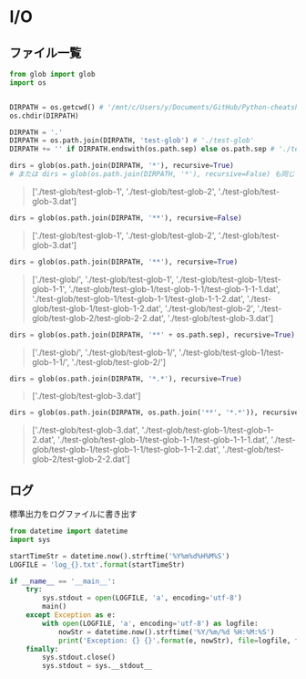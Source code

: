 # I/O

## ファイル一覧

```py
from glob import glob
import os


DIRPATH = os.getcwd() # '/mnt/c/Users/y/Documents/GitHub/Python-cheatsheet'
os.chdir(DIRPATH)

DIRPATH = '.'
DIRPATH = os.path.join(DIRPATH, 'test-glob') # './test-glob'
DIRPATH += '' if DIRPATH.endswith(os.path.sep) else os.path.sep # './test-glob/'
```

```py
dirs = glob(os.path.join(DIRPATH, '*'), recursive=True)
# または dirs = glob(os.path.join(DIRPATH, '*'), recursive=False) も同じ
```

> ['./test-glob/test-glob-1', './test-glob/test-glob-2', './test-glob/test-glob-3.dat']

```py
dirs = glob(os.path.join(DIRPATH, '**'), recursive=False)
```

> ['./test-glob/test-glob-1', './test-glob/test-glob-2', './test-glob/test-glob-3.dat']

```py
dirs = glob(os.path.join(DIRPATH, '**'), recursive=True)
```

> ['./test-glob/', './test-glob/test-glob-1', './test-glob/test-glob-1/test-glob-1-1', './test-glob/test-glob-1/test-glob-1-1/test-glob-1-1-1.dat', './test-glob/test-glob-1/test-glob-1-1/test-glob-1-1-2.dat', './test-glob/test-glob-1/test-glob-1-2.dat', './test-glob/test-glob-2', './test-glob/test-glob-2/test-glob-2-2.dat', './test-glob/test-glob-3.dat']

```py
dirs = glob(os.path.join(DIRPATH, '**' + os.path.sep), recursive=True)
```

> ['./test-glob/', './test-glob/test-glob-1/', './test-glob/test-glob-1/test-glob-1-1/', './test-glob/test-glob-2/']

```py
dirs = glob(os.path.join(DIRPATH, '*.*'), recursive=True)
```

> ['./test-glob/test-glob-3.dat']

```py
dirs = glob(os.path.join(DIRPATH, os.path.join('**', '*.*')), recursive=True)
```

> ['./test-glob/test-glob-3.dat', './test-glob/test-glob-1/test-glob-1-2.dat', './test-glob/test-glob-1/test-glob-1-1/test-glob-1-1-1.dat', './test-glob/test-glob-1/test-glob-1-1/test-glob-1-1-2.dat', './test-glob/test-glob-2/test-glob-2-2.dat']

## ログ

標準出力をログファイルに書き出す

```py
from datetime import datetime
import sys

startTimeStr = datetime.now().strftime('%Y%m%d%H%M%S')
LOGFILE = 'log_{}.txt'.format(startTimeStr)

if __name__ == '__main__':
    try:
        sys.stdout = open(LOGFILE, 'a', encoding='utf-8')
        main()
    except Exception as e:
        with open(LOGFILE, 'a', encoding='utf-8') as logfile:
            nowStr = datetime.now().strftime('%Y/%m/%d %H:%M:%S')
            print('Exception: {} {}'.format(e, nowStr), file=logfile, flush=True)
    finally:
        sys.stdout.close()
        sys.stdout = sys.__stdout__
```

```py

```

```py

```

```py

```
